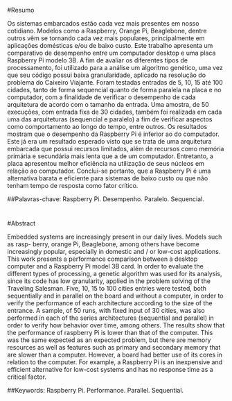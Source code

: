 #Resumo

Os sistemas embarcados estão cada vez mais presentes em nosso cotidiano. Modelos 
como a Raspberry, Orange Pi, Beaglebone, dentre outros vêm se tornando cada vez mais
populares, principalmente em aplicações domésticas e/ou de baixo custo. Este trabalho
apresenta um comparativo de desempenho entre um computador desktop e uma placa
Raspberry Pi modelo 3B. A fim de avaliar os diferentes tipos de processamento, foi utilizado
para a análise um algoritmo genético, uma vez que seu código possui baixa granularidade,
aplicado na resolução do problema do Caixeiro Viajante. Foram testadas entradas de
5, 10, 15 até 100 cidades, tanto de forma sequencial quanto de forma paralela na placa
e no computador, com a finalidade de verificar o desempenho de cada arquitetura de
acordo com o tamanho da entrada. Uma amostra, de 50 execuções, com entrada fixa de
30 cidades, também foi realizada em cada uma das arquiteturas (sequencial e paralelo)
a fim de verificar aspectos como comportamento ao longo do tempo, entre outros. Os
resultados mostram que o desempenho da Raspberry Pi é inferior ao do computador. Este
já era um resultado esperado visto que se trata de uma arquitetura embarcada que possui
recursos limitados, além de recursos como memória primária e secundária mais lenta que
a de um computador. Entretanto, a placa apresentou melhor eficiência na utilização de
seus núcleos em relação ao computador. Conclui-se portanto, que a Raspberry Pi é uma
alternativa barata e eficiente para sistemas de baixo custo ou que não tenham tempo de
resposta como fator crítico.

##Palavras-chave: Raspberry Pi. Desempenho. Paralelo. Sequencial.
#
#
#Abstract

Embedded systems are increasingly present in our daily lives. Models such as rasp-
berry, orange Pi, Beaglebone, among others have become increasingly popular, especially
in domestic and / or low-cost applications. This work presents a performance comparison
between a desktop computer and a Raspberry Pi model 3B card. In order to evaluate the
different types of processing, a genetic algorithm was used for its analysis, since its code
has low granularity, applied in the problem solving of the Traveling Salesman. Five, 10,
15 to 100 cities entries were tested, both sequentially and in parallel on the board and
without a computer, in order to verify the performance of each architecture according
to the size of the entrance. A sample, of 50 runs, with fixed input of 30 cities, was also
performed in each of the series architectures (sequential and parallel) in order to verify how
behavior over time, among others. The results show that the performance of raspberry Pi
is lower than that of the computer. This was the same expected as an expected problem,
but there are memory resources as well as features such as primary and secondary memory
that are slower than a computer. However, a board had better use of its cores in relation
to the computer. For example, a Raspberry Pi is an inexpensive and efficient alternative
for low-cost systems and has no response time as a critical factor.

##Keywords: Raspberry Pi. Performance. Parallel. Sequential.
